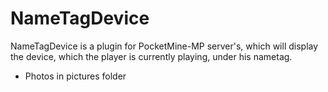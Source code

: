 # NameTagDevice
NameTagDevice is a plugin for PocketMine-MP server's, which will display the device, which the player is currently playing, under his nametag.

- Photos in pictures folder
